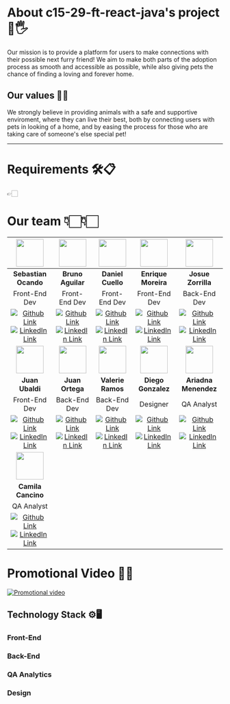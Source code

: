 # About c15-29-ft-react-java's project 🐶🖐
Our mission is to provide a platform for users to make connections with their possible next furry friend! We aim to make both parts of the adoption process as smooth and accessible as possible, while also giving pets the chance of finding a loving and forever home.

## Our values 🚀🌐

We strongly believe in providing animals with a safe and supportive enviroment, where they can live their best, both by connecting users with pets in looking of a home, and by easing the process for those who are taking care of someone's else special pet! 


--- 
# Requirements 🛠️📋
👉🏻


# Our team 👇🏻👇🏻

| <img src="https://avatars.githubusercontent.com/u/113550524?v=4" width=64>| <img src="https://avatars.githubusercontent.com/u/77463982?v=4" width=64>|  <img src="https://avatars.githubusercontent.com/u/113527181?v=4" width=64>  |  <img src="https://avatars.githubusercontent.com/u/77258003?v=4" width=64>  |  <img src="https://avatars.githubusercontent.com/u/86853211?v=4" width=64> |
:-:|:-:|:-:|:-:|:-:|
| **Sebastian Ocando**  | **Bruno Aguilar**  | **Daniel Cuello**  | **Enrique Moreira**  | **Josue Zorrilla** |
|Front-End Dev | Front-End Dev | Front-End Dev | Front-End Dev | Back-End Dev
| [![](https://img.shields.io/badge/github-%23121011.svg?&style=for-the-badge&logo=github&logoColor=white 'Github Link')](https://github.com/Sebastian761)</a>[ ![](https://img.shields.io/badge/linkedin%20-%230077B5.svg?&style=for-the-badge&logo=linkedin&logoColor=white 'LinkedIn Link')](https://www.linkedin.com/in/sebastian-ocando-vivas-306a7a249/) | [![](https://img.shields.io/badge/github-%23121011.svg?&style=for-the-badge&logo=github&logoColor=white 'Github Link')](https://github.com/AdelFetner)</a>[ ![](https://img.shields.io/badge/linkedin%20-%230077B5.svg?&style=for-the-badge&logo=linkedin&logoColor=white 'LinkedIn Link')](https://www.linkedin.com/in/brunoagdev) | [![](https://img.shields.io/badge/github-%23121011.svg?&style=for-the-badge&logo=github&logoColor=white 'Github Link')](https://github.com/DanielCuello)</a>[ ![](https://img.shields.io/badge/linkedin%20-%230077B5.svg?&style=for-the-badge&logo=linkedin&logoColor=white 'LinkedIn Link')](https://www.linkedin.com/in/danielgustavocuello/) | [![](https://img.shields.io/badge/github-%23121011.svg?&style=for-the-badge&logo=github&logoColor=white 'Github Link')](https://github.com/enrique434)</a>[ ![](https://img.shields.io/badge/linkedin%20-%230077B5.svg?&style=for-the-badge&logo=linkedin&logoColor=white 'LinkedIn Link')](https://www.linkedin.com/in/#missingEnrique) | [![](https://img.shields.io/badge/github-%23121011.svg?&style=for-the-badge&logo=github&logoColor=white 'Github Link')](https://github.com/josuejs23)</a>[ ![](https://img.shields.io/badge/linkedin%20-%230077B5.svg?&style=for-the-badge&logo=linkedin&logoColor=white 'LinkedIn Link')](https://www.linkedin.com/in/josueramonzorrilla/) |
| <img src="https://avatars.githubusercontent.com/u/106642655?v=4" width=64>| <img src="https://avatars.githubusercontent.com/u/91577323?v=4" width=64>|  <img src="https://avatars.githubusercontent.com/u/129791003?v=4" width=64>  |  <img src="https://avatars.githubusercontent.com/u/217483?v=4" width=64>  |  <img src="https://avatars.githubusercontent.com/u/32787426?v=4" width=64> |
| **Juan Ubaldi**  | **Juan Ortega**  | **Valerie Ramos**  | **Diego Gonzalez**  | **Ariadna Menendez** |
|Front-End Dev | Back-End Dev | Back-End Dev |Designer | QA Analyst
| [![](https://img.shields.io/badge/github-%23121011.svg?&style=for-the-badge&logo=github&logoColor=white 'Github Link')](https://github.com/JuanUbaldi)</a>[ ![](https://img.shields.io/badge/linkedin%20-%230077B5.svg?&style=for-the-badge&logo=linkedin&logoColor=white 'LinkedIn Link')](https://www.linkedin.com/in/juanubaldi/) | [![](https://img.shields.io/badge/github-%23121011.svg?&style=for-the-badge&logo=github&logoColor=white 'Github Link')](https://github.com/Full-Juan-Ortega)</a>[ ![](https://img.shields.io/badge/linkedin%20-%230077B5.svg?&style=for-the-badge&logo=linkedin&logoColor=white 'LinkedIn Link')](https://www.linkedin.com/in/juan0rtega/) | [![](https://img.shields.io/badge/github-%23121011.svg?&style=for-the-badge&logo=github&logoColor=white 'Github Link')](https://github.com/valeday)</a>[ ![](https://img.shields.io/badge/linkedin%20-%230077B5.svg?&style=for-the-badge&logo=linkedin&logoColor=white 'LinkedIn Link')](https://www.linkedin.com/in/valeriedramosg/) | [![](https://img.shields.io/badge/Behance-0054F7?style=for-the-badge&logo=behance&logoColor=white 'Github Link')](https://www.behance.net/ushiwushi)</a>[ ![](https://img.shields.io/badge/linkedin%20-%230077B5.svg?&style=for-the-badge&logo=linkedin&logoColor=white 'LinkedIn Link')](https://www.linkedin.com/in/diego-gonzalez-7937aa16/) | [![](https://img.shields.io/badge/github-%23121011.svg?&style=for-the-badge&logo=github&logoColor=white 'Github Link')](https://github.com/ariadnamenendez)</a>[ ![](https://img.shields.io/badge/linkedin%20-%230077B5.svg?&style=for-the-badge&logo=linkedin&logoColor=white 'LinkedIn Link')](https://www.linkedin.com/in/#missingAriadna) |
| <img src="https://avatars.githubusercontent.com/u/53883493?v=4" width=64>|||||
| **Camila Cancino**  |
|QA Analyst
| [![](https://img.shields.io/badge/github-%23121011.svg?&style=for-the-badge&logo=github&logoColor=white 'Github Link')](https://github.com/camcancino)</a>[ ![](https://img.shields.io/badge/linkedin%20-%230077B5.svg?&style=for-the-badge&logo=linkedin&logoColor=white 'LinkedIn Link')](https://www.linkedin.com/in/#missingCamila/) |

# Promotional Video 🎥📢

[![](https://images.dog.ceo/breeds/pekinese/n02086079_6620.jpg 'Promotional video')](https://www.url.com/)

## Technology Stack ⚙️🖥️

### Front-End

### Back-End

### QA Analytics

### Design
